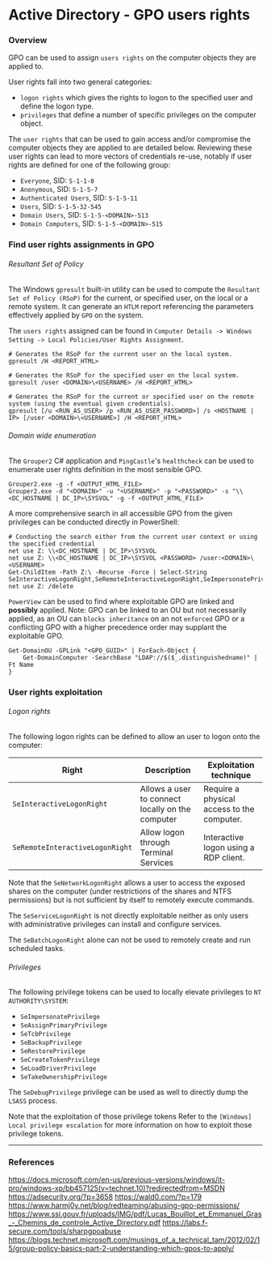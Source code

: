 # Active Directory - GPO users rights

### Overview

GPO can be used to assign `users rights` on the computer objects they are
applied to.

User rights fall into two general categories:
  - `logon rights` which gives the rights to logon to the specified user and
  define the logon type.
  - `privileges` that define a number of specific privileges on the computer
  object.

The `user rights` that can be used to gain access and/or compromise the
computer objects they are applied to are detailed below. Reviewing these user
rights can lead to more vectors of credentials re-use, notably if user rights
are defined for one of the following group:
  - `Everyone`, SID: `S-1-1-0`
  - `Anonymous`, SID: `S-1-5-7`
  - `Authenticated Users`, SID: `S-1-5-11`
  - `Users`, SID: `S-1-5-32-545`
  - `Domain Users`, SID: `S-1-5-<DOMAIN>-513`
  - `Domain Computers`, SID: `S-1-5-<DOMAIN>-515`

### Find user rights assignments in GPO

###### Resultant Set of Policy

The Windows `gpresult` built-in utility can be used to compute the `Resultant
Set of Policy (RSoP)` for the current, or specified user, on the local or a
remote system. It can generate an `HTLM` report referencing the parameters
effectively applied by `GPO` on the system.

The `users rights` assigned can be found in
`Computer Details -> Windows Setting -> Local Policies/User Rights Assignment`.

```
# Generates the RSoP for the current user on the local system.
gpresult /H <REPORT_HTML>

# Generates the RSoP for the specified user on the local system.
gpresult /user <DOMAIN>\<USERNAME> /H <REPORT_HTML>

# Generates the RSoP for the current or specified user on the remote system (using the eventual given credentials).
gpresult [/u <RUN_AS_USER> /p <RUN_AS_USER_PASSWORD>] /s <HOSTNAME | IP> [/user <DOMAIN>\<USERNAME>] /H <REPORT_HTML>
```

###### Domain wide enumeration

The `Grouper2` C# application and `PingCastle`'s `healthcheck` can be used to
enumerate user rights definition in the most sensible GPO.

```
Grouper2.exe -g -f <OUTPUT_HTML_FILE>
Grouper2.exe -d "<DOMAIN>" -u "<USERNAME>" -p "<PASSWORD>" -s "\\<DC_HOSTNAME | DC_IP>\SYSVOL" -g -f <OUTPUT_HTML_FILE>
```

A more comprehensive search in all accessible GPO from the given privileges can
be conducted directly in PowerShell:

```
# Conducting the search either from the current user context or using the specified credential
net use Z: \\<DC_HOSTNAME | DC_IP>\SYSVOL
net use Z: \\<DC_HOSTNAME | DC_IP>\SYSVOL <PASSWORD> /user:<DOMAIN>\<USERNAME>
Get-ChildItem -Path Z:\ -Recurse -Force | Select-String SeInteractiveLogonRight,SeRemoteInteractiveLogonRight,SeImpersonatePrivilege,SeAssignPrimaryPrivilege,SeTcbPrivilege,SeBackupPrivilege,SeRestorePrivilege,SeCreateTokenPrivilege,SeLoadDriverPrivilege,SeTakeOwnershipPrivilege,SeDebugPrivilege
net use Z: /delete
```

`PowerView` can be used to find where exploitable GPO are linked and
**possibly** applied. Note: GPO can be linked to an OU but not necessarily
applied, as an OU can `blocks inheritance` on an not `enforced` GPO or a
conflicting GPO with a higher precedence order may supplant the exploitable
GPO.  

```
Get-DomainOU -GPLink "<GPO_GUID>" | ForEach-Object {
    Get-DomainComputer -SearchBase "LDAP://$($_.distinguishedname)" | Ft Name
}
```

### User rights exploitation

###### Logon rights

The following logon rights can be defined to allow an user to logon onto the
computer:

| Right | Description | Exploitation technique |
|-------|-------------|------------------------|
| `SeInteractiveLogonRight` | Allows a user to connect locally on the computer | Require a physical access to the computer. |
|  `SeRemoteInteractiveLogonRight` | Allow logon through Terminal Services | Interactive logon using a RDP client. |

Note that the `SeNetworkLogonRight` allows a user to access the exposed shares
on the computer (under restrictions of the shares and NTFS permissions) but is
not sufficient by itself to remotely execute commands.

The `SeServiceLogonRight` is not directly exploitable neither as only users
with administrative privileges can install and configure services.

The `SeBatchLogonRight` alone can not be used to remotely create and run
scheduled tasks.

###### Privileges

The following privilege tokens can be used to locally elevate privileges to
`NT AUTHORITY\SYSTEM`:
- `SeImpersonatePrivilege`
- `SeAssignPrimaryPrivilege`
- `SeTcbPrivilege`
- `SeBackupPrivilege`
- `SeRestorePrivilege`
- `SeCreateTokenPrivilege`
- `SeLoadDriverPrivilege`
- `SeTakeOwnershipPrivilege`

The `SeDebugPrivilege` privilege can be used as well to directly dump the
`LSASS` process.

Note that the exploitation of those privilege tokens
Refer to the `[Windows] Local privilege escalation` for more information on
how to exploit those privilege tokens.

--------------------------------------------------------------------------------

### References

https://docs.microsoft.com/en-us/previous-versions/windows/it-pro/windows-xp/bb457125(v=technet.10)?redirectedfrom=MSDN
https://adsecurity.org/?p=3658
https://wald0.com/?p=179
https://www.harmj0y.net/blog/redteaming/abusing-gpo-permissions/
https://www.ssi.gouv.fr/uploads/IMG/pdf/Lucas_Bouillot_et_Emmanuel_Gras_-_Chemins_de_controle_Active_Directory.pdf
https://labs.f-secure.com/tools/sharpgpoabuse
https://blogs.technet.microsoft.com/musings_of_a_technical_tam/2012/02/15/group-policy-basics-part-2-understanding-which-gpos-to-apply/
